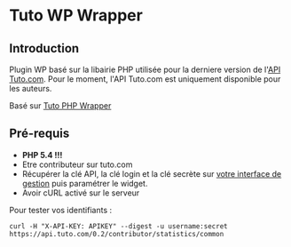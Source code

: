 # Tuto WP Wrapper

## Introduction

Plugin WP basé sur la libairie PHP utilisée pour la derniere version de l'[API Tuto.com](https://api.tuto.com/docs).
Pour le moment, l'API Tuto.com est uniquement disponible pour les auteurs.

Basé sur [Tuto PHP Wrapper](https://github.com/tutocom/tuto-api-php)

## Pré-requis

* **PHP 5.4  !!!**
* Etre contributeur sur tuto.com
* Récupérer la clé API, la clé login et la clé secrète sur [votre interface de gestion](http://fr.tuto.com/compte/vendeur/informations/api/) puis paramétrer le widget.
* Avoir cURL activé sur le serveur

Pour tester vos identifiants :

    curl -H "X-API-KEY: APIKEY" --digest -u username:secret https://api.tuto.com/0.2/contributor/statistics/common